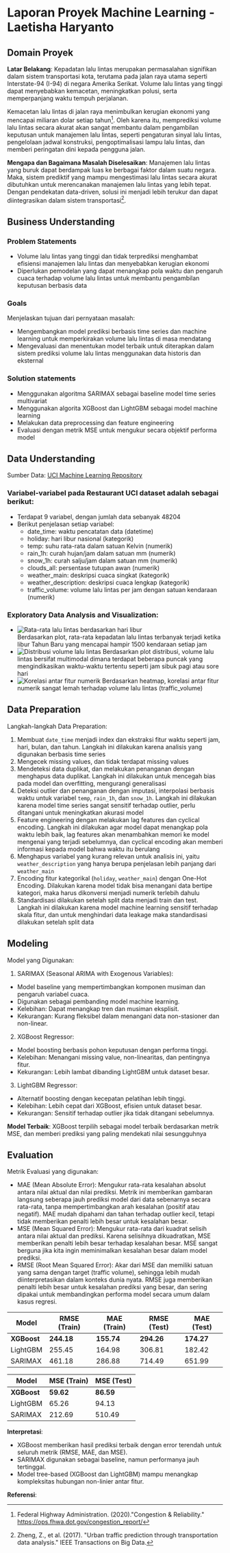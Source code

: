 # Laporan Proyek Machine Learning - Laetisha Haryanto

## Domain Proyek

**Latar Belakang**: Kepadatan lalu lintas merupakan permasalahan signifikan dalam sistem transportasi kota, terutama pada jalan raya utama seperti Interstate-94 (I-94) di negara Amerika Serikat. Volume lalu lintas yang tinggi dapat menyebabkan kemacetan, meningkatkan polusi, serta memperpanjang waktu tempuh perjalanan. 

Kemacetan lalu lintas di jalan raya menimbulkan kerugian ekonomi yang mencapai miliaran dolar setiap tahun[^1]. Oleh karena itu, memprediksi volume lalu lintas secara akurat akan sangat membantu dalam pengambilan keputusan untuk manajemen lalu lintas, seperti pengaturan sinyal lalu lintas, pengelolaan jadwal konstruksi, pengoptimalisasi lampu lalu lintas, dan memberi peringatan dini kepada pengguna jalan.  

**Mengapa dan Bagaimana Masalah Diselesaikan**: Manajemen lalu lintas yang buruk dapat berdampak luas ke berbagai faktor dalam suatu negara. Maka, sistem prediktif yang mampu mengestimasi lalu lintas secara akurat dibutuhkan untuk merencanakan manajemen lalu lintas yang lebih tepat. Dengan pendekatan data-driven, solusi ini menjadi lebih terukur dan dapat diintegrasikan dalam sistem transportasi[^2]. 

[^1]: Federal Highway Administration. (2020)."Congestion & Reliability." https://ops.fhwa.dot.gov/congestion_report/  
[^2]: Zheng, Z., et al. (2017). "Urban traffic prediction through transportation data analysis." IEEE Transactions on Big Data.

## Business Understanding

### Problem Statements

- Volume lalu lintas yang tinggi dan tidak terprediksi menghambat efisiensi manajemen lalu lintas dan menyebabkan kerugian ekonomi
- Diperlukan pemodelan yang dapat menangkap pola waktu dan pengaruh cuaca terhadap volume lalu lintas untuk membantu pengambilan keputusan berbasis data

### Goals

Menjelaskan tujuan dari pernyataan masalah:
- Mengembangkan model prediksi berbasis time series dan machine learning untuk memperkirakan volume lalu lintas di masa mendatang
- Mengevaluasi dan menentukan model terbaik untuk diterapkan dalam sistem prediksi volume lalu lintas menggunakan data historis dan eksternal

### Solution statements
- Menggunakan algoritma SARIMAX sebagai baseline model time series multivariat
- Menggunakan algorita XGBoost dan LightGBM sebagai model machine learning
- Melakukan data preprocessing dan feature engineering
- Evaluasi dengan metrik MSE untuk mengukur secara objektif performa model

## Data Understanding
Sumber Data: [UCI Machine Learning Repository](https://archive.ics.uci.edu/dataset/492/metro+interstate+traffic+volume)

### Variabel-variabel pada Restaurant UCI dataset adalah sebagai berikut:
- Terdapat 9 variabel, dengan jumlah data sebanyak 48204
- Berikut penjelasan setiap variabel:
    - date_time: waktu pencatatan data (datetime)
    - holiday: hari libur nasional (kategorik)
    - temp: suhu rata-rata dalam satuan Kelvin (numerik)
    - rain_1h: curah hujan/jam dalam satuan mm (numerik)
    - snow_1h: curah salju/jam dalam satuan mm (numerik)
    - clouds_all: persentase tutupan awan (numerik)
    - weather_main: deskripsi cuaca singkat (kategorik)
    - weather_description: deskripsi cuaca lengkap (kategorik)
    - traffic_volume: volume lalu lintas per jam dengan satuan kendaraan (numerik)

### Exploratory Data Analysis and Visualization:
- ![Rata-rata lalu lintas berdasarkan hari libur](https://drive.google.com/uc?export=view&id=1N1XU7W1hpPOjqVp__RxBcVvfHhZ8v-jy)  
Berdasarkan plot, rata-rata kepadatan lalu lintas terbanyak terjadi ketika libur Tahun Baru yang mencapai hampir 1500 kendaraan setiap jam
- ![Distribusi volume lalu lintas](https://drive.google.com/uc?export=view&id=158Ehujk0s68yvgmHuIEHY4GM6hB4KMgj)
Berdasarkan plot distribusi, volume lalu lintas bersifat multimodal dimana terdapat beberapa puncak yang mengindikasikan waktu-waktu tertentu seperti jam sibuk pagi atau sore hari  
- ![Korelasi antar fitur numerik](https://drive.google.com/uc?export=view&id=1lOvGcGhBM3xMj8fhkO9k7SfYn9GpLCv8)
Berdasarkan heatmap, korelasi antar fitur numerik sangat lemah terhadap volume lalu lintas (traffic_volume)


## Data Preparation
Langkah-langkah Data Preparation:
1. Membuat `date_time` menjadi index dan ekstraksi fitur waktu seperti jam, hari, bulan, dan tahun. Langkah ini dilakukan karena analisis yang digunakan berbasis time series
2. Mengecek missing values, dan tidak terdapat missing values
3. Mendeteksi data duplikat, dan melakukan penanganan dengan menghapus data duplikat. Langkah ini dilakukan untuk mencegah bias pada model dan overfitting, mengurangi generalisasi
4. Deteksi outlier dan penanganan dengan imputasi, interpolasi berbasis waktu untuk variabel `temp`, `rain_1h`, dan `snow_1h`. Langkah ini dilakukan karena model time series sangat sensitif terhadap outlier, perlu ditangani untuk meningkatkan akurasi model
5. Feature engineering dengan melakukan lag features dan cyclical encoding. Langkah ini dilakukan agar model dapat menangkap pola waktu lebih baik, lag features akan menambahkan memori ke model mengenai yang terjadi sebelumnya, dan cyclical encoding akan memberi informasi kepada model bahwa waktu itu berulang
6. Menghapus variabel yang kurang relevan untuk analisis ini, yaitu `weather_description` yang hanya berupa penjelasan lebih panjang dari `weather_main`
7. Encoding fitur kategorikal (`holiday`, `weather_main`) dengan One-Hot Encoding. Dilakukan karena model tidak bisa menangani data bertipe kategori, maka harus dikonversi menjadi numerik terlebih dahulu
8. Standardisasi dilakukan setelah split data menjadi train dan test. Langkah ini dilakukan karena model machine learning sensitif terhadap skala fitur, dan untuk menghindari data leakage maka standardisasi dilakukan setelah split data

## Modeling
Model yang Digunakan:
1. SARIMAX (Seasonal ARIMA with Exogenous Variables):
- Model baseline yang mempertimbangkan komponen musiman dan pengaruh variabel cuaca.
- Digunakan sebagai pembanding model machine learning.
- Kelebihan: Dapat menangkap tren dan musiman eksplisit.
- Kekurangan: Kurang fleksibel dalam menangani data non-stasioner dan non-linear.
2. XGBoost Regressor:
- Model boosting berbasis pohon keputusan dengan performa tinggi.
- Kelebihan: Menangani missing value, non-linearitas, dan pentingnya fitur.
- Kekurangan: Lebih lambat dibanding LightGBM untuk dataset besar.
3. LightGBM Regressor:
- Alternatif boosting dengan kecepatan pelatihan lebih tinggi.
- Kelebihan: Lebih cepat dari XGBoost, efisien untuk dataset besar.
- Kekurangan: Sensitif terhadap outlier jika tidak ditangani sebelumnya.  

**Model Terbaik**: XGBoost terpilih sebagai model terbaik berdasarkan metrik MSE, dan memberi prediksi yang paling mendekati nilai sesungguhnya

## Evaluation
Metrik Evaluasi yang digunakan:
- MAE (Mean Absolute Error): Mengukur rata-rata kesalahan absolut antara nilai aktual dan nilai prediksi. Metrik ini memberikan gambaran langsung seberapa jauh prediksi model dari data sebenarnya secara rata-rata, tanpa mempertimbangkan arah kesalahan (positif atau negatif). MAE mudah dipahami dan tahan terhadap outlier kecil, tetapi tidak memberikan penalti lebih besar untuk kesalahan besar.
- MSE (Mean Squared Error): Mengukur rata-rata dari kuadrat selisih antara nilai aktual dan prediksi. Karena selisihnya dikuadratkan, MSE memberikan penalti lebih besar terhadap kesalahan besar. MSE sangat berguna jika kita ingin meminimalkan kesalahan besar dalam model prediksi.
- RMSE (Root Mean Squared Error): Akar dari MSE dan memiliki satuan yang sama dengan target (traffic volume), sehingga lebih mudah diinterpretasikan dalam konteks dunia nyata. RMSE juga memberikan penalti lebih besar untuk kesalahan prediksi yang besar, dan sering dipakai untuk membandingkan performa model secara umum dalam kasus regresi.

| Model        | RMSE (Train) | MAE (Train) | RMSE (Test) | MAE (Test) |
|--------------|--------------|-------------|-------------|------------|
| **XGBoost**  | **244.18**   | **155.74**  | **294.26**  | **174.27** |
| LightGBM     | 255.45       | 164.98      | 306.81      | 182.42     |
| SARIMAX      | 461.18       | 286.88      | 714.49      | 651.99     |

| Model       | MSE (Train) | MSE (Test) |
| ----------- | ----------- | ---------- |
| **XGBoost** | **59.62**   | **86.59**  |
| LightGBM    | 65.26       | 94.13      |
| SARIMAX     | 212.69      | 510.49     |

**Interpretasi**:

- XGBoost memberikan hasil prediksi terbaik dengan error terendah untuk seluruh metrik (RMSE, MAE, dan MSE).
- SARIMAX digunakan sebagai baseline, namun performanya jauh tertinggal.
- Model tree-based (XGBoost dan LightGBM) mampu menangkap kompleksitas hubungan non-linier antar fitur.

**Referensi**:
